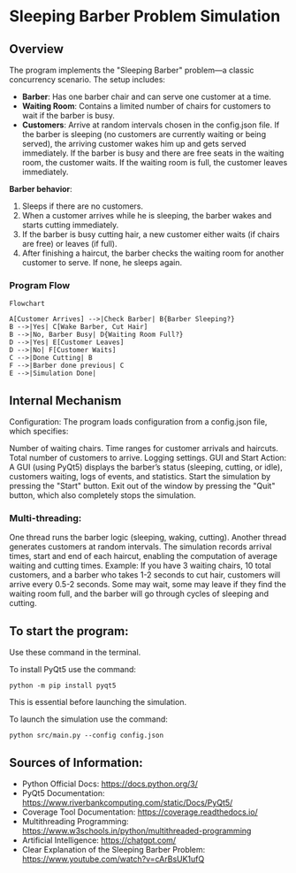 # Sleeping Barber Problem Simulation

## Overview

The program implements the "Sleeping Barber" problem—a classic concurrency scenario. The setup includes:

- **Barber**: Has one barber chair and can serve one customer at a time.
- **Waiting Room**: Contains a limited number of chairs for customers to wait if the barber is busy.
- **Customers**: Arrive at random intervals chosen in the config.json file. If the barber is sleeping (no customers are currently waiting or being served), the arriving customer wakes him up and gets served immediately. If the barber is busy and there are free seats in the waiting room, the customer waits. If the waiting room is full, the customer leaves immediately.

**Barber behavior**:
1. Sleeps if there are no customers.
2. When a customer arrives while he is sleeping, the barber wakes and starts cutting immediately.
3. If the barber is busy cutting hair, a new customer either waits (if chairs are free) or leaves (if full).
4. After finishing a haircut, the barber checks the waiting room for another customer to serve. If none, he sleeps again.

### Program Flow

```mermaid
Flowchart

A[Customer Arrives] -->|Check Barber| B{Barber Sleeping?}
B -->|Yes| C[Wake Barber, Cut Hair]
B -->|No, Barber Busy| D{Waiting Room Full?}
D -->|Yes| E[Customer Leaves]
D -->|No| F[Customer Waits]
C -->|Done Cutting| B
F -->|Barber done previous| C
E -->|Simulation Done|
```

## Internal Mechanism
Configuration: The program loads configuration from a config.json file, which specifies:

Number of waiting chairs.
Time ranges for customer arrivals and haircuts.
Total number of customers to arrive.
Logging settings.
GUI and Start Action: A GUI (using PyQt5) displays the barber’s status (sleeping, cutting, or idle), customers waiting, logs of events, and statistics. Start the simulation by pressing the "Start" button. Exit out of the window by pressing the "Quit" button, which also completely stops the simulation.


### Multi-threading:

One thread runs the barber logic (sleeping, waking, cutting).
Another thread generates customers at random intervals.
The simulation records arrival times, start and end of each haircut, enabling the computation of average waiting and cutting times.
Example: If you have 3 waiting chairs, 10 total customers, and a barber who takes 1-2 seconds to cut hair, customers will arrive every 0.5-2 seconds. Some may wait, some may leave if they find the waiting room full, and the barber will go through cycles of sleeping and cutting.

## To start the program:

Use these command in the terminal.

To install PyQt5 use the command:
```mermaid
python -m pip install pyqt5
```

This is essential before launching the simulation.

To launch the simulation use the command:
```mermaid
python src/main.py --config config.json
```


## Sources of Information:

- Python Official Docs: https://docs.python.org/3/
- PyQt5 Documentation: https://www.riverbankcomputing.com/static/Docs/PyQt5/
- Coverage Tool Documentation: https://coverage.readthedocs.io/
- Multithreading Programming: https://www.w3schools.in/python/multithreaded-programming
- Artificial Intelligence: https://chatgpt.com/
- Clear Explanation of the Sleeping Barber Problem: https://www.youtube.com/watch?v=cArBsUK1ufQ
